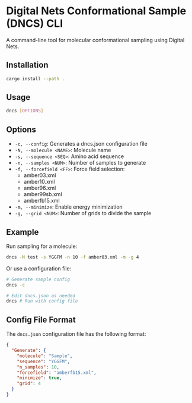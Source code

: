 # Digital Nets Conformational Sample (DNCS) CLI

A command-line tool for molecular conformational sampling using Digital Nets.

## Installation

```bash
cargo install --path .
```

## Usage

```bash
dncs [OPTIONS]
```

## Options

- `-c, --config`: Generates a dncs.json configuration file
- `-N, --molecule <NAME>`: Molecule name
- `-s, --sequence <SEQ>`: Amino acid sequence
- `-n, --samples <NUM>`: Number of samples to generate
- `-f, --forcefield <FF>`: Force field selection:
  - amber03.xml
  - amber10.xml
  - amber96.xml
  - amber99sb.xml
  - amberfb15.xml
- `-m, --minimize`: Enable energy minimization
- `-g, --grid <NUM>`: Number of grids to divide the sample

## Example

Run sampling for a molecule:

```bash
dncs -N test -s YGGFM -n 10 -f amber03.xml -m -g 4
```

Or use a configuration file:

```bash
# Generate sample config
dncs -c

# Edit dncs.json as needed
dncs # Run with config file
```

## Config File Format

The `dncs.json` configuration file has the following format:

```json
{
  "Generate": {
    "molecule": "Sample",
    "sequence": "YGGFM",
    "n_samples": 10,
    "forcefield": "amberfb15.xml",
    "minimize": true,
    "grid": 4
  }
}
```
